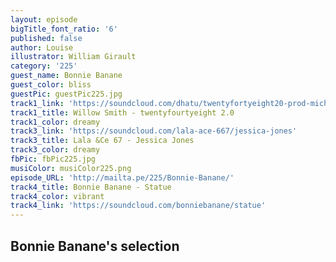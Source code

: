 ```yaml
---
layout: episode
bigTitle_font_ratio: '6'
published: false
author: Louise
illustrator: William Girault
category: '225'
guest_name: Bonnie Banane
guest_color: bliss
guestPic: guestPic225.jpg
track1_link: 'https://soundcloud.com/dhatu/twentyfortyeight20-prod-michael-cera'
track1_title: Willow Smith - twentyfourtyeight 2.0
track1_color: dreamy
track3_link: 'https://soundcloud.com/lala-ace-667/jessica-jones'
track3_title: Lala &Ce 67 - Jessica Jones
track3_color: dreamy
fbPic: fbPic225.jpg
musiColor: musiColor225.png
episode_URL: 'http://mailta.pe/225/Bonnie-Banane/'
track4_title: Bonnie Banane - Statue
track4_color: vibrant
track4_link: 'https://soundcloud.com/bonniebanane/statue'
---
```

## 

## Bonnie Banane's selection




